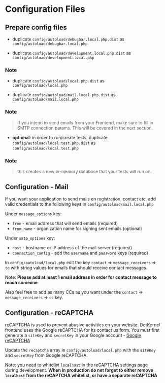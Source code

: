 # Configuration Files

## Prepare config files

- duplicate `config/autoload/debugbar.local.php.dist` as `config/autoload/debugbar.local.php`

- duplicate `config/autoload/development.local.php.dist` as `config/autoload/development.local.php`

### Note

- duplicate `config/autoload/local.php.dist` as `config/autoload/local.php`

- duplicate `config/autoload/mail.local.php.dist` as `config/autoload/mail.local.php`

### Note

> If you intend to send emails from your Frontend, make sure to fill in SMTP connection params. This will be covered in the next section.

- **optional**: in order to run/create tests, duplicate `config/autoload/local.test.php.dist` as `config/autoload/local.test.php`

### Note

> this creates a new in-memory database that your tests will run on.

## Configuration - Mail

If you want your application to send mails on registration, contact etc. add valid credentials to the following keys in `config/autoload/mail.local.php`

Under `message_options` key:

- `from` - email address that will send emails (required)
- `from_name` - organization name for signing sent emails (optional)

Under `smtp_options` key:

- `host` - hostname or IP address of the mail server (required)
- `connection_config` - add the `username` and `password` keys (required)

In `config/autoload/local.php` edit the key `contact` => `message_receivers` => `to` with *string* values for emails that should receive contact messages.

Note: **Please add at least 1 email address in order for contact message to reach someone**

Also feel free to add as many CCs as you want under the `contact` => `message_receivers` => `cc` key.

## Configuration - reCAPTCHA

reCAPTCHA is used to prevent abusive activities on your website. DotKernel frontend uses the Google reCAPTCHA for its contact us form.
You must first generate a `siteKey` and `secretKey` in your Google account - [Google reCAPTCHA](https://www.google.com/recaptcha/admin)

Update the `recaptcha` array in `config/autoload/local.php` with the `siteKey` and `secretKey` from Google reCAPTCHA.

Note: you need to whitelist `localhost` in the reCAPTCHA settings page during development.
**When in production do not forget to either remove `localhost` from the reCAPTCHA whitelist, or have a separate reCAPTCHA**
